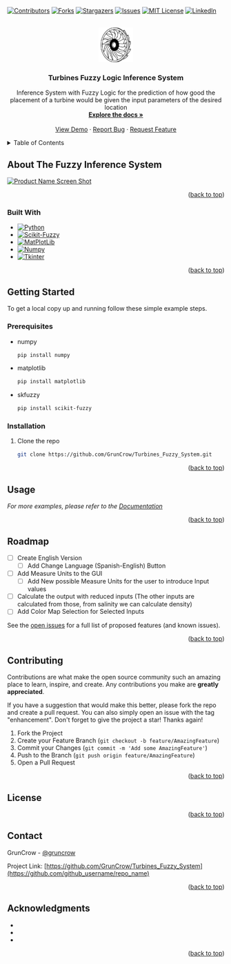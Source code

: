 <!-- Improved compatibility of back to top link: See: https://github.com/othneildrew/Best-README-Template/pull/73 -->
<a name="readme-top"></a>
<!--
*** Thanks for checking out the Best-README-Template. If you have a suggestion
*** that would make this better, please fork the repo and create a pull request
*** or simply open an issue with the tag "enhancement".
*** Don't forget to give the project a star!
*** Thanks again! Now go create something AMAZING! :D
-->



<!-- PROJECT SHIELDS -->
<!--
*** I'm using markdown "reference style" links for readability.
*** Reference links are enclosed in brackets [ ] instead of parentheses ( ).
*** See the bottom of this document for the declaration of the reference variables
*** for contributors-url, forks-url, etc. This is an optional, concise syntax you may use.
*** https://www.markdownguide.org/basic-syntax/#reference-style-links
-->
[![Contributors][contributors-shield]][contributors-url]
[![Forks][forks-shield]][forks-url]
[![Stargazers][stars-shield]][stars-url]
[![Issues][issues-shield]][issues-url]
[![MIT License][license-shield]][license-url]
[![LinkedIn][linkedin-shield]][linkedin-url]



<!-- PROJECT LOGO -->
<br />
<div align="center">
  <a href="https://github.com/github_username/repo_name">
    <img src="images/logo.png" alt="Logo" width="80" height="80">
  </a>

<h3 align="center">Turbines Fuzzy Logic Inference System</h3>

  <p align="center">
    Inference System with Fuzzy Logic for the prediction of how good the placement of a turbine would be given the input parameters of the desired location    <br />
    <a href="https://github.com/GrunCrow/Turbines_Fuzzy_System"><strong>Explore the docs »</strong></a>
    <br />
    <br />
    <a href="https://github.com/GrunCrow/Turbines_Fuzzy_System">View Demo</a>
    ·
    <a href="https://github.com/GrunCrow/Turbines_Fuzzy_System/issues">Report Bug</a>
    ·
    <a href="https://github.com/GrunCrow/Turbines_Fuzzy_System/issues">Request Feature</a>
  </p>
</div>



<!-- TABLE OF CONTENTS -->
<details>
  <summary>Table of Contents</summary>
  <ol>
    <li>
      <a href="#about-the-project">About The Project</a>
      <ul>
        <li><a href="#built-with">Built With</a></li>
      </ul>
    </li>
    <li>
      <a href="#getting-started">Getting Started</a>
      <ul>
        <li><a href="#prerequisites">Prerequisites</a></li>
        <li><a href="#installation">Installation</a></li>
      </ul>
    </li>
    <li><a href="#usage">Usage</a></li>
    <li><a href="#roadmap">Roadmap</a></li>
    <li><a href="#contributing">Contributing</a></li>
    <li><a href="#license">License</a></li>
    <li><a href="#contact">Contact</a></li>
    <li><a href="#acknowledgments">Acknowledgments</a></li>
  </ol>
</details>



<!-- ABOUT THE PROJECT -->
## About The Fuzzy Inference System

[![Product Name Screen Shot][product-screenshot]]() <!-- (https://example.com) -->

<p align="right">(<a href="#readme-top">back to top</a>)</p>



### Built With

* [![Python][Python.com]][Python-url]
* [![Scikit-Fuzzy][Scikit-Fuzzy.com]][Scikit-Fuzzy-url]
* [![MatPlotLib][MatPlotLib.com]][MatPlotLib-url]
* [![Numpy][Numpy.com]][Numpy-url]
* [![Tkinter][Tkinter.com]][Tkinter-url]


<p align="right">(<a href="#readme-top">back to top</a>)</p>



<!-- GETTING STARTED -->
## Getting Started

To get a local copy up and running follow these simple example steps.

### Prerequisites

* numpy
  ```sh
  pip install numpy
  ```
* matplotlib
  ```sh
  pip install matplotlib
  ```
* skfuzzy
  ```sh
  pip install scikit-fuzzy
  ```

### Installation
<!-- 1. Get a free API Key at [https://example.com](https://example.com) -->
1. Clone the repo
   ```sh
   git clone https://github.com/GrunCrow/Turbines_Fuzzy_System.git
   ```

<p align="right">(<a href="#readme-top">back to top</a>)</p>



<!-- USAGE EXAMPLES -->
## Usage

_For more examples, please refer to the [Documentation]()_

<p align="right">(<a href="#readme-top">back to top</a>)</p>



<!-- ROADMAP -->
## Roadmap

- [ ] Create English Version
  - [ ] Add Change Language (Spanish-English) Button
- [ ] Add Measure Units to the GUI
  - [ ] Add New possible Measure Units for the user to introduce Input values
- [ ] Calculate the output with reduced inputs (The other inputs are calculated from those, from salinity we can calculate density)
- [ ] Add Color Map Selection for Selected Inputs

See the [open issues](https://github.com/GrunCrow/Turbines_Fuzzy_System/issues) for a full list of proposed features (and known issues).

<p align="right">(<a href="#readme-top">back to top</a>)</p>



<!-- CONTRIBUTING -->
## Contributing

Contributions are what make the open source community such an amazing place to learn, inspire, and create. Any contributions you make are **greatly appreciated**.

If you have a suggestion that would make this better, please fork the repo and create a pull request. You can also simply open an issue with the tag "enhancement".
Don't forget to give the project a star! Thanks again!

1. Fork the Project
2. Create your Feature Branch (`git checkout -b feature/AmazingFeature`)
3. Commit your Changes (`git commit -m 'Add some AmazingFeature'`)
4. Push to the Branch (`git push origin feature/AmazingFeature`)
5. Open a Pull Request

<p align="right">(<a href="#readme-top">back to top</a>)</p>



<!-- LICENSE -->
## License

<!-- Distributed under the MIT License. See `LICENSE.txt` for more information. --->

<p align="right">(<a href="#readme-top">back to top</a>)</p>



<!-- CONTACT -->
## Contact

GrunCrow - [@gruncrow](https://twitter.com/GrunCrow) <!-- - email@email_client.com -->

Project Link: [https://github.com/GrunCrow/Turbines_Fuzzy_System](https://github.com/github_username/repo_name)

<p align="right">(<a href="#readme-top">back to top</a>)</p>



<!-- ACKNOWLEDGMENTS -->
## Acknowledgments

* []()
* []()
* []()

<p align="right">(<a href="#readme-top">back to top</a>)</p>



<!-- MARKDOWN LINKS & IMAGES -->
<!-- https://www.markdownguide.org/basic-syntax/#reference-style-links -->
[contributors-shield]: https://img.shields.io/github/contributors/GrunCrow/Turbines_Fuzzy_System.svg?style=for-the-badge
[contributors-url]: https://github.com/GrunCrow/Turbines_Fuzzy_System/graphs/contributors
[forks-shield]: https://img.shields.io/github/forks/GrunCrow/Turbines_Fuzzy_System.svg?style=for-the-badge
[forks-url]: https://github.com/GrunCrow/Turbines_Fuzzy_System/network/members
[stars-shield]: https://img.shields.io/github/stars/GrunCrow/Turbines_Fuzzy_System.svg?style=for-the-badge
[stars-url]: https://github.com/GrunCrow/Turbines_Fuzzy_System/stargazers
[issues-shield]: https://img.shields.io/github/issues/GrunCrow/Turbines_Fuzzy_System.svg?style=for-the-badge
[issues-url]: https://github.com/GrunCrow/Turbines_Fuzzy_System/issues
[license-shield]: https://img.shields.io/github/license/GrunCrow/Turbines_Fuzzy_System.svg?style=for-the-badge
[license-url]: https://github.com/GrunCrow/Turbines_Fuzzy_System/blob/master/LICENSE.txt
[linkedin-shield]: https://img.shields.io/badge/-LinkedIn-black.svg?style=for-the-badge&logo=linkedin&colorB=555
[linkedin-url]: https://www.linkedin.com/in/alba-quez-guez/
[product-screenshot]: images/screenshot.png
[Next.js]: https://img.shields.io/badge/next.js-000000?style=for-the-badge&logo=nextdotjs&logoColor=white
[Next-url]: https://nextjs.org/
[React.js]: https://img.shields.io/badge/React-20232A?style=for-the-badge&logo=react&logoColor=61DAFB
[React-url]: https://reactjs.org/
[Vue.js]: https://img.shields.io/badge/Vue.js-35495E?style=for-the-badge&logo=vuedotjs&logoColor=4FC08D
[Vue-url]: https://vuejs.org/
[Angular.io]: https://img.shields.io/badge/Angular-DD0031?style=for-the-badge&logo=angular&logoColor=white
[Angular-url]: https://angular.io/
[Svelte.dev]: https://img.shields.io/badge/Svelte-4A4A55?style=for-the-badge&logo=svelte&logoColor=FF3E00
[Svelte-url]: https://svelte.dev/
[Laravel.com]: https://img.shields.io/badge/Laravel-FF2D20?style=for-the-badge&logo=laravel&logoColor=white
[Laravel-url]: https://laravel.com
[Bootstrap.com]: https://img.shields.io/badge/Bootstrap-563D7C?style=for-the-badge&logo=bootstrap&logoColor=white
[Bootstrap-url]: https://getbootstrap.com
[JQuery.com]: https://img.shields.io/badge/jQuery-0769AD?style=for-the-badge&logo=jquery&logoColor=white
[JQuery-url]: https://jquery.com 

[Python.com]: https://img.shields.io/badge/Python-0769AD?style=for-the-badge&logo=python&logoColor=ffd748
[Python-url]: https://www.python.org
[Scikit-Fuzzy.com]: https://img.shields.io/badge/ScikitFuzzy-01018c?style=for-the-badge&logo=python&logoColor=white
[Scikit-Fuzzy-url]: https://pythonhosted.org/scikit-fuzzy/overview.html
[MatPlotLib.com]: https://img.shields.io/badge/MatPlotLib-11557c?style=for-the-badge&logo=circle&logoColor=white
[MatPlotLib-url]: https://matplotlib.org
[Numpy.com]: https://img.shields.io/badge/Numpy-4d77cf?style=for-the-badge&logo=numpy&logoColor=4dabcf
[Numpy-url]: https://numpy.org
[Tkinter.com]: https://img.shields.io/badge/Tkinter-ffd748?style=for-the-badge&logo=python&logoColor=0769AD
[Tkinter-url]: https://docs.python.org/3/library/tkinter.html
